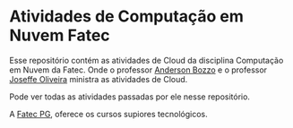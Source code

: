 # Atividades de Computação em Nuvem Fatec

Esse repositório contém as atividades de Cloud da disciplina Computação em Nuvem da Fatec. Onde o professor [Anderson Bozzo](https://www.linkedin.com/in/anderson-valentino-bozzo-86450726/) e o professor [Joseffe Oliveira](https://www.linkedin.com/in/joseffe/) ministra as atividades de Cloud.

Pode ver todas as atividades passadas por ele nesse repositório.

A [Fatec PG](https://fatecpg.cps.sp.gov.br/), oferece os cursos supiores tecnológicos.
